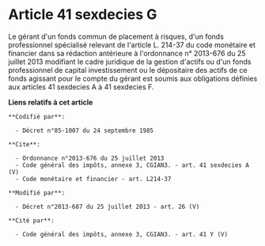 # Article 41 sexdecies G

Le gérant d'un fonds commun de placement à risques, d'un fonds professionnel spécialisé relevant de l'article L. 214-37 du
code monétaire et financier dans sa rédaction antérieure à l'ordonnance n° 2013-676 du 25 juillet 2013 modifiant le cadre
juridique de la gestion d'actifs ou d'un fonds professionnel de capital investissement ou le dépositaire des actifs de ce
fonds agissant pour le compte du gérant est soumis aux obligations définies aux articles 41 sexdecies A à 41 sexdecies F.

**Liens relatifs à cet article**

	**Codifié par**:

	  - Décret n°85-1007 du 24 septembre 1985

	**Cite**:

	  - Ordonnance n°2013-676 du 25 juillet 2013
	  - Code général des impôts, annexe 3, CGIAN3. - art. 41 sexdecies A (V)
	  - Code monétaire et financier - art. L214-37

	**Modifié par**:

	  - Décret n°2013-687 du 25 juillet 2013 - art. 26 (V)

	**Cité par**:

	  - Code général des impôts, annexe 3, CGIAN3. - art. 41 Y (V)

